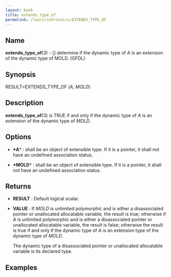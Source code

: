 ```yaml
---
layout: book
title: extends_type_of
permalink: /learn/intrinsics/EXTENDS_TYPE_OF
---
```

## __Name__

__extends\_type\_of__(3) - \[\] determine if the dynamic type of A is an extension of the dynamic type of MOLD.
(GFDL)

## __Synopsis__

RESULT=EXTENDS\_TYPE\_OF (*A*, *MOLD*)

## __Description__

__extends\_type\_of__(3) is TRUE if and only if the dynamic type of *A*
is an extension of the dynamic type of *MOLD*.

## __Options__

  - __*A__*
    : shall be an object of extensible type. If it is a pointer, it shall
    not have an undefined association status.

  - __*MOLD__*
    : shall be an object of extensible type. If it is a pointer, it shall
    not have an undefined association status.

## __Returns__

  - __RESULT__
    : Default logical scalar.

  - __VALUE__
    : If *MOLD* is unlimited polymorphic and is either a disassociated
    pointer or unallocated allocatable variable, the result is true;
    otherwise if *A* is unlimited polymorphic and is either a
    disassociated pointer or unallocated allocatable variable, the
    result is false; otherwise the result is true if and only if the
    dynamic type of *A* is an extension type of the dynamic type of
    *MOLD*.

    The dynamic type of a disassociated pointer or unallocated
    allocatable variable is its declared type.

## __Examples__
